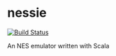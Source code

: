# nessie
[![Build Status](https://travis-ci.com/shadaj/nessie.svg?token=e7YDwRtDYquxTJtrWRJy&branch=master)](https://travis-ci.com/shadaj/nessie)

An NES emulator written with Scala
